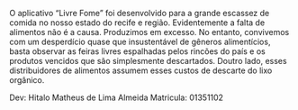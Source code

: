 O aplicativo “Livre Fome” foi desenvolvido para a grande escassez de comida no nosso estado do recife e região. Evidentemente a falta de alimentos não é a causa. Produzimos em excesso. No entanto, convivemos com um desperdício quase que insustentável de gêneros alimentícios, basta observar as feiras livres espalhadas pelos rincões do país e os produtos vencidos que são simplesmente descartados. Doutro lado, esses distribuidores de alimentos assumem esses custos de descarte do lixo orgânico.



Dev: Hitalo Matheus de Lima Almeida
Matricula: 01351102
